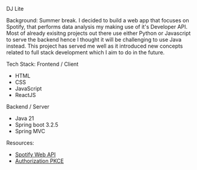 DJ Lite

Background: 
Summer break. I decided to build a web app that focuses on Spotify, that performs data analysis my making use of it's Developer API. Most of already exisitng projects out there use either Python or Javascript to serve the backend hence I thought it will be challenging to use Java instead. This project has served me well as it introduced new concepts related to full stack development which I aim to do in the future.
 
Tech Stack:
Frontend / Client
- HTML
- CSS
- JavaScript
- ReactJS

Backend / Server
- Java 21
- Spring boot 3.2.5
- Spring MVC

Resources:
- [Spotify Web API](https://developer.spotify.com/documentation/web-api)
- [Authorization PKCE](https://developer.spotify.com/documentation/web-api/tutorials/code-pkce-flow)


